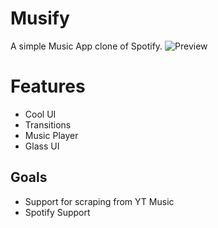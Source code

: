 # Musify

A simple Music App clone of Spotify.
![Preview](https://cloud-b19goep7i-hack-club-bot.vercel.app/0image.png)

# Features
 - Cool UI
 - Transitions
 - Music Player
 - Glass UI

## Goals
 - Support for scraping from YT Music
 - Spotify Support
